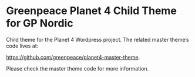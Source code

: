 # Greenpeace Planet 4 Child Theme for GP Nordic

Child theme for the Planet 4 Wordpress project.
The related master theme’s code lives at:

https://github.com/greenpeace/planet4-master-theme.

Please check the master theme code for more information.
